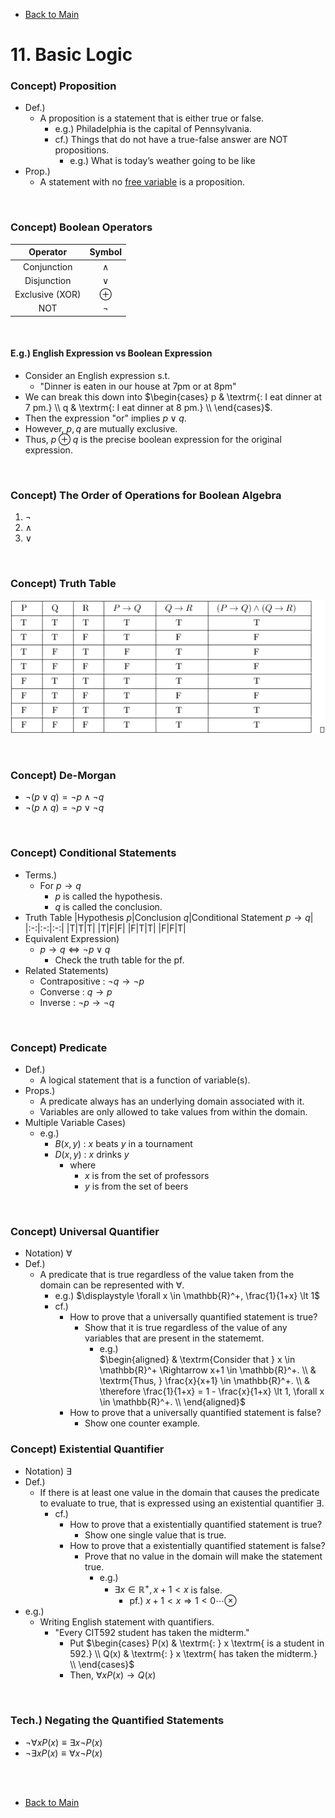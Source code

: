 - [Back to Main](../main.md)

# 11. Basic Logic
### Concept) Proposition
- Def.)
  - A proposition is a statement that is either true or false.
    - e.g.) Philadelphia is the capital of Pennsylvania.
    - cf.) Things that do not have a true-false answer are NOT propositions.
        - e.g.) What is today’s weather going to be like
- Prop.)
  - A statement with no [free variable](12.md#bou) is a proposition.

<br>

### Concept) Boolean Operators
|Operator|Symbol|
|:-:|:-:|
|Conjunction|$`\wedge`$|
|Disjunction|$`\vee`$|
|Exclusive (XOR)|$`\oplus`$|
|NOT|$`\neg`$|

<br>

#### E.g.) English Expression vs Boolean Expression
- Consider an English expression s.t.
  - "Dinner is eaten in our house at 7pm or at 8pm"
- We can break this down into
  $`\begin{cases}
    p & \textrm{: I eat dinner at 7 pm.} \\
    q & \textrm{: I eat dinner at 8 pm.} \\
  \end{cases}`$.
- Then the expression "or" implies $`p \vee q`$.
- However, $`p, q`$ are mutually exclusive.
- Thus, $`p \oplus q`$ is the precise boolean expression for the original expression.

<br>

### Concept) The Order of Operations for Boolean Algebra
1. $`\neg`$
2. $`\wedge`$
3. $`\vee`$

<br>

### Concept) Truth Table
![](../Images/1101.png)

<br>

### Concept) De-Morgan
- $`\neg(p \vee q) = \neg p \wedge \neg q`$
- $`\neg(p \wedge q) = \neg p \vee \neg q`$

<br>

### Concept) Conditional Statements
- Terms.)
  - For $`p \rightarrow q`$
    - $`p`$ is called the hypothesis.
    - $`q`$ is called the conclusion.
- Truth Table
  |Hypothesis $`p`$|Conclusion $`q`$|Conditional Statement $`p \rightarrow q`$|
  |:-:|:-:|:-:|
  |T|T|T|
  |T|F|F|
  |F|T|T|
  |F|F|T|
- Equivalent Expression)
  - $`p \rightarrow q \Leftrightarrow \neg p \vee q`$
    - Check the truth table for the pf.
- Related Statements)
  - Contrapositive : $`\neg q \rightarrow \neg p`$
  - Converse : $`q \rightarrow p`$
  - Inverse : $`\neg p \rightarrow \neg q`$

<br>

### Concept) Predicate
- Def.)
  - A logical statement that is a function of variable(s).
- Props.)
  - A predicate always has an underlying domain associated with it. 
  - Variables are only allowed to take values from within the domain.
- Multiple Variable Cases)
  - e.g.)
    - $`B(x,y)`$ : $`x`$ beats $`y`$ in a tournament
    - $`D(x,y)`$ : $`x`$ drinks $`y`$ 
      - where 
        - $`x`$ is from the set of professors
        - $`y`$ is from the set of beers

<br>

### Concept) Universal Quantifier
- Notation) $`\forall`$
- Def.)
  - A predicate that is true regardless of the value taken from the domain can be represented with $`\forall`$.
    - e.g.) $`\displaystyle \forall x \in \mathbb{R}^+, \frac{1}{1+x} \lt 1`$
    - cf.)
      - How to prove that a universally quantified statement is true?
        - Show that it is true regardless of the value of any variables that are present in the statememt.
          - e.g.)   
            $`\begin{aligned}
              & \textrm{Consider that } x \in \mathbb{R}^+ \Rightarrow x+1 \in \mathbb{R}^+. \\
              & \textrm{Thus, } \frac{x}{x+1} \in \mathbb{R}^+. \\
              & \therefore \frac{1}{1+x} = 1 - \frac{x}{1+x} \lt 1, \forall x \in \mathbb{R}^+. \\
            \end{aligned}`$
      - How to prove that a universally quantified statement is false?
        - Show one counter example.



### Concept) Existential Quantifier
- Notation) $`\exists`$
- Def.)
  - If there is at least one value in the domain that causes the predicate to evaluate to true, that is expressed using an existential quantifier $`\exists`$.
    - cf.)
      - How to prove that a existentially quantified statement is true?
        - Show one single value that is true.
      - How to prove that a existentially quantified statement is false?
        - Prove that no value in the domain will make the statement true.
          - e.g.)
            - $`\exists x \in \mathbb{R}^+, x+1 \lt x`$ is false.
              - pf.) $`x+1 \lt x \Rightarrow 1 \lt 0 \cdots \otimes`$
- e.g.)
  - Writing English statement with quantifiers.
    - "Every CIT592 student has taken the midterm."
      - Put $`\begin{cases}
          P(x) & \textrm{: } x \textrm{ is a student in 592.} \\
          Q(x) & \textrm{: } x \textrm{ has taken the midterm.} \\
      \end{cases}`$
      - Then, $`\forall x P(x) \rightarrow Q(x)`$

<br>

### Tech.) Negating the Quantified Statements
- $`\neg \forall x P(x) \equiv \exists x \neg P(x)`$
- $`\neg \exists x P(x) \equiv \forall x \neg P(x)`$



<br><br>

- [Back to Main](../main.md)